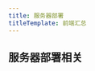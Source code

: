 ```yaml
---
title: 服务器部署
titleTemplate: 前端汇总
---
```


<script setup lang="ts">
import WebsiteBox from '/components/WebsiteBox/index.vue';
import { website1 } from './data/website';
import {useData} from 'vitepress';

console.log(useData());
</script>

## 服务器部署相关

<WebsiteBox :data="website1"/>

